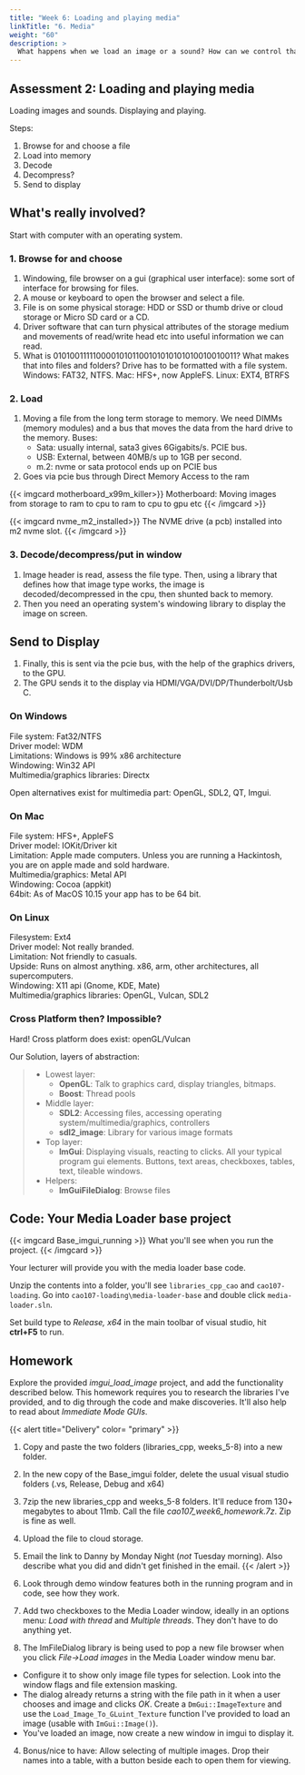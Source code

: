 ```yaml
---
title: "Week 6: Loading and playing media"
linkTitle: "6. Media"
weight: "60"
description: >
  What happens when we load an image or a sound? How can we control that across operating systems?
---
```


## Assessment 2: Loading and playing media

Loading images and sounds. Displaying and playing.

Steps:
  1. Browse for and choose a file
  2. Load into memory
  3. Decode
  4. Decompress?
  5. Send to display

## What's really involved?

Start with computer with an operating system.

### 1. Browse for and choose
1. Windowing, file browser on a gui (graphical user interface): some sort of interface for browsing for files.
1. A mouse or keyboard to open the browser and select a file. 
1. File is on some physical storage: HDD or SSD or thumb drive or cloud storage or Micro SD card or a CD.
1. Driver software that can turn physical attributes of the storage medium and movements of read/write head etc into useful information we can read.
1. What is 01010011111000010101100101010101010010010011? What makes that into files and folders? Drive has to be formatted with a file system. 
   Windows: FAT32, NTFS. 
   Mac: HFS+, now AppleFS.
   Linux: EXT4, BTRFS
  
### 2. Load
1. Moving a file from the long term storage to memory. We need DIMMs (memory modules) and a bus that moves the data from the hard drive to the memory.
  Buses:
    - Sata: usually internal, sata3 gives 6Gigabits/s. PCIE bus.
    - USB: External, between 40MB/s up to 1GB per second.
    - m.2: nvme or sata protocol ends up on PCIE bus
2. Goes via pcie bus through Direct Memory Access to the ram

{{< imgcard motherboard_x99m_killer>}}
Motherboard: Moving images from storage to ram to cpu to ram to cpu to gpu etc
{{< /imgcard >}}

{{< imgcard nvme_m2_installed>}}
The NVME drive (a pcb) installed into m2 nvme slot.
{{< /imgcard >}}

### 3. Decode/decompress/put in window  
1. Image header is read, assess the file type. Then, using a library that defines how that image type works, the image is decoded/decompressed in the cpu, then shunted back to memory.  
1. Then you need an operating system's windowing library to display the image on screen.   

## Send to Display  
1. Finally, this is sent via the pcie bus, with the help of the graphics drivers, to the GPU.  
1. The GPU sends it to the display via HDMI/VGA/DVI/DP/Thunderbolt/Usb C.  

### On Windows  

File system: Fat32/NTFS   
Driver model: WDM  
Limitations: Windows is 99% x86 architecture  
Windowing: Win32 API  
Multimedia/graphics libraries: Directx  

Open alternatives exist for multimedia part: OpenGL, SDL2, QT, Imgui.  

### On Mac
File system: HFS+, AppleFS  
Driver model: IOKit/Driver kit  
Limitation: Apple made computers. Unless you are running a Hackintosh, you are on apple made and sold hardware.  
Multimedia/graphics: Metal API   
Windowing: Cocoa (appkit)  
64bit: As of MacOS 10.15 your app has to be 64 bit.  

### On Linux
Filesystem: Ext4  
Driver model: Not really branded.  
Limitation: Not friendly to casuals.  
Upside: Runs on almost anything. x86, arm, other architectures, all supercomputers.  
Windowing: X11 api (Gnome, KDE, Mate)  
Multimedia/graphics libraries: OpenGL, Vulcan, SDL2   

### Cross Platform then? Impossible?
Hard! 
Cross platform does exist: openGL/Vulcan 

Our Solution, layers of abstraction:  

> - Lowest layer:  
>   - **OpenGL**: Talk to graphics card, display triangles, bitmaps.  
>   - **Boost**: Thread pools  
> - Middle layer:  
>   - **SDL2**: Accessing files, accessing operating system/multimedia/graphics, controllers  
>   - **sdl2_image**: Library for various image formats  
> - Top layer:  
>   - **ImGui**: Displaying visuals, reacting to clicks. All your typical program gui elements. Buttons, text areas, checkboxes, tables, text, tileable windows.  
> - Helpers:  
>   - **ImGuiFileDialog**: Browse files  

## Code: Your Media Loader base project 

{{< imgcard Base_imgui_running >}}
What you'll see when you run the project.
{{< /imgcard >}}

Your lecturer will provide you with the media loader base code.

Unzip the contents into a folder, you'll see `libraries_cpp_cao` and `cao107-loading`.
Go into `cao107-loading\media-loader-base` and double click `media-loader.sln`. 

Set build type to _Release, x64_ in the main toolbar of visual studio, hit **ctrl+F5** to run.

## Homework

Explore the provided _imgui\_load\_image_ project, and add the functionality described below. This homework requires you to research the libraries I've provided, and to dig through the code and make discoveries. It'll also help to read about _Immediate Mode GUIs_.

{{< alert title="Delivery" color= "primary" >}}
1. Copy and paste the two folders (libraries_cpp, weeks_5-8) into a new folder.
2. In the new copy of the Base_imgui folder, delete the usual visual studio folders (.vs, Release, Debug and x64)
3. 7zip the new libraries_cpp and weeks_5-8 folders. It'll reduce from 130+ megabytes to about 11mb. Call the file _cao107\_week6\_homework.7z_. Zip is fine as well.
4. Upload the file to cloud storage.
5. Email the link to Danny by Monday Night (_not_ Tuesday morning). Also describe what you did and didn't get finished in the email.
{{< /alert >}}

1. Look through demo window features both in the running program and in code, see how they work.
2. Add two checkboxes to the Media Loader window, ideally in an options menu: _Load with thread_ and _Multiple threads_. They don't have to do anything yet.
3. The ImFileDialog library is being used to pop a new file browser when you click _File->Load images_ in the Media Loader window menu bar.
  * Configure it to show only image file types for selection. Look into the window flags and file extension masking.
  * The dialog already returns a string with the file path in it when a user chooses and image and clicks _OK_. Create a `DmGui::ImageTexture` and use the `Load_Image_To_GLuint_Texture` function I've provided to load an image (usable with `ImGui::Image()`).
  * You've loaded an image, now create a new window in imgui to display it.
4. Bonus/nice to have: Allow selecting of multiple images. Drop their names into a table, with a button beside each to open them for viewing.
